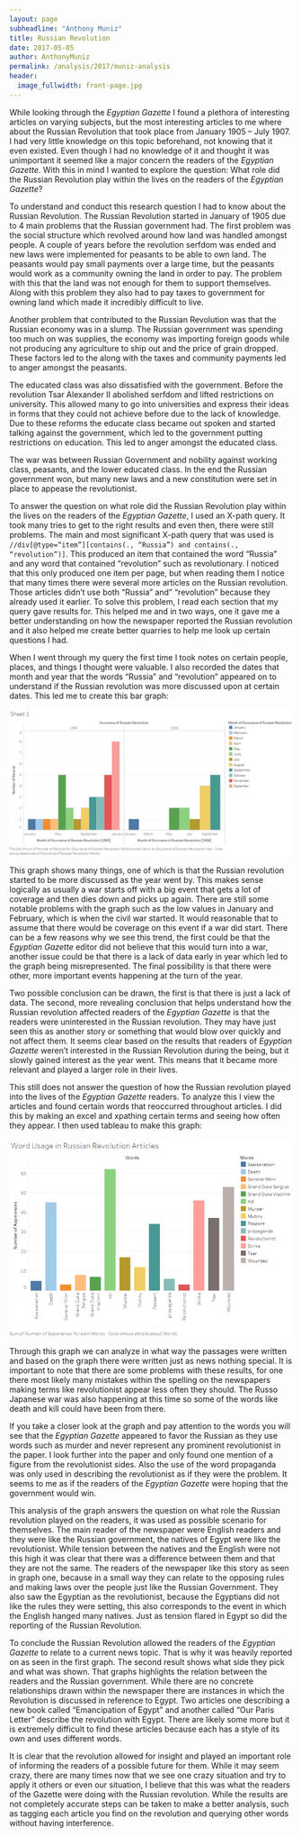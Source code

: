 ```yaml
---
layout: page
subheadline: "Anthony Muniz"
title: Russian Revolution
date: 2017-05-05
author: AnthonyMuniz
permalink: /analysis/2017/muniz-analysis
header:
  image_fullwidth: front-page.jpg
---
```

While looking through the *Egyptian Gazette* I found a plethora of interesting articles on varying subjects, but the most interesting articles to me where about the Russian Revolution that took place from January 1905 – July 1907. I had very little knowledge on this topic beforehand, not knowing that it even existed. Even though I had no knowledge of it and thought it was unimportant it seemed like a major concern the readers of the *Egyptian Gazette*. With this in mind I wanted to explore the question: What role did the Russian Revolution play within the lives on the readers of the *Egyptian Gazette*?

To understand and conduct this research question I had to know about the Russian Revolution. The Russian Revolution started in January of 1905 due to 4 main problems that the Russian government had. The first problem was the social structure which revolved around how land was handled amongst people. A couple of years before the revolution serfdom was ended and new laws were implemented for peasants to be able to own land. The peasants would pay small payments over a large time, but the peasants would work as a community owning the land in order to pay. The problem with this that the land was not enough for them to support themselves. Along with this problem they also had to pay taxes to government for owning land which made it incredibly difficult to live.

Another problem that contributed to the Russian Revolution was that the Russian economy was in a slump. The Russian government was spending too much on was supplies, the economy was importing foreign goods while not producing any agriculture to ship out and the price of grain dropped. These factors led to the along with the taxes and community payments led to anger amongst the peasants.

The educated class was also dissatisfied with the government. Before the revolution Tsar Alexander II abolished serfdom and lifted restrictions on university. This allowed many to go into universities and express their ideas in forms that they could not achieve before due to the lack of knowledge. Due to these reforms the educate class became out spoken and started talking against the government, which led to the government putting restrictions on education. This led to anger amongst the educated class.

The war was between Russian Government and nobility against working class, peasants, and the lower educated class. In the end the Russian government won, but many new laws and a new constitution were set in place to appease the revolutionist.  

To answer the question on what role did the Russian Revolution play within the lives on the readers of the *Egyptian Gazette*, I used an X-path query. It took many tries to get to the right results and even then, there were still problems. The main and most significant X-path query that was used is `//div[@type=“item”][contains(., “Russia”) and contains(., “revolution”)]`. This produced an item that contained the word “Russia” and any word that contained “revolution” such as revolutionary. I noticed that this only produced one item per page, but when reading them I notice that many times there were several more articles on the Russian revolution. Those articles didn’t use both “Russia” and” “revolution” because they already used it earlier. To solve this problem, I read each section that my query gave results for. This helped me and in two ways, one it gave me a better understanding on how the newspaper reported the Russian revolution and it also helped me create better quarries to help me look up certain questions I had.

When I went through my query the first time I took notes on certain people, places, and things I thought were valuable. I also recorded the dates that month and year that the words “Russia” and “revolution” appeared on to understand if the Russian revolution was more discussed upon at certain dates. This led me to create this bar graph:

![Graph of the occurrences of Russian Revolution](muniz-Graph-of-occurrences.png)

This graph shows many things, one of which is that the Russian revolution started to be more discussed as the year went by. This makes sense logically as usually a war starts off with a big event that gets a lot of coverage and then dies down and picks up again. There are still some notable problems with the graph such as the low values in January and February, which is when the civil war started. It would reasonable that to assume that there would be coverage on this event if a war did start. There can be a few reasons why we see this trend, the first could be that the *Egyptian Gazette* editor did not believe that this would turn into a war, another issue could be that there is a lack of data early in year which led to the graph being misrepresented. The final possibility is that there were other, more important events happening at the turn of the year.

Two possible conclusion can be drawn, the first is that there is just a lack of data. The second, more revealing conclusion that helps understand how the Russian revolution affected readers of the *Egyptian Gazette* is that the readers were uninterested in the Russian revolution. They may have just seen this as another story or something that would blow over quickly and not affect them. It seems clear based on the results that readers of *Egyptian Gazette* weren’t interested in the Russian Revolution during the being, but it slowly gained interest as the year went. This means that it became more relevant and played a larger role in their lives.

This still does not answer the question of how the Russian revolution played into the lives of the *Egyptian Gazette* readers. To analyze this I view the articles and found certain words that reoccurred throughout articles. I did this by making an excel and xpathing certain terms and seeing how often they appear. I then used tableau to make this graph:

![Word Usage Graph](muniz-Word-usage.png)

Through this graph we can analyze in what way the passages were written and based on the graph there were written just as news nothing special. It is important to note that there are some problems with these results, for one there most likely many mistakes within the spelling on the newspapers making terms like revolutionist appear less often they should. The Russo Japanese war was also happening at this time so some of the words like death and kill could have been from there.

If you take a closer look at the graph and pay attention to the words you will see that the *Egyptian Gazette* appeared to favor the Russian as they use words such as murder and never represent any prominent revolutionist in the paper. I look further into the paper and only found one mention of a figure from the revolutionist sides. Also the use of the word propaganda was only used in describing the revolutionist as if they were the problem. It seems to me as if the readers of the *Egyptian Gazette* were hoping that the government would win.

This analysis of the graph answers the question on what role the Russian revolution played on the readers, it was used as possible scenario for themselves. The main reader of the newspaper were English readers and they were like the Russian government, the natives of Egypt were like the revolutionist. While tension between the natives and the English were not this high it was clear that there was a difference between them and that they are not the same. The readers of the newspaper like this story as seen in graph one, because in a small way they can relate to the opposing rules and making laws over the people just like the Russian Government. They also saw the Egyptian as the revolutionist, because the Egyptians did not like the rules they were setting, this also corresponds to the event in which the English hanged many natives. Just as tension flared in Egypt so did the reporting of the Russian Revolution.

To conclude the Russian Revolution allowed the readers of the *Egyptian Gazette* to relate to a current news topic. That is why it was heavily reported on as seen in the first graph. The second result shows what side they pick and what was shown. That graphs highlights the relation between the readers and the Russian government. While there are no concrete relationships drawn within the newspaper there are instances in which the Revolution is discussed in reference to Egypt. Two articles one describing a new book called “Emancipation of Egypt” and another called “Our Paris Letter” describe the revolution with Egypt. There are likely some more but it is extremely difficult to find these articles because each has a style of its own and uses different words.

It is clear that the revolution allowed for insight and played an important role of informing the readers of a possible future for them. While it may seem crazy, there are many times now that we see one crazy situation and try to apply it others or even our situation, I believe that this was what the readers of the Gazette were doing with the Russian revolution. While the results are not completely accurate steps can be taken to make a better analysis, such as tagging each article you find on the revolution and querying other words without having interference.
